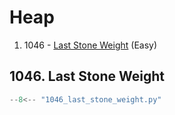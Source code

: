 # Heap

1. 1046 - [Last Stone Weight](https://leetcode.com/problems/last-stone-weight/) (Easy)

## 1046. Last Stone Weight

```python
--8<-- "1046_last_stone_weight.py"
```
